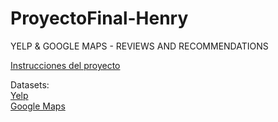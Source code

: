 # ProyectoFinal-Henry  
YELP &amp; GOOGLE MAPS - REVIEWS AND RECOMMENDATIONS  

[Instrucciones del proyecto](https://github.com/soyHenry/PF_DS/blob/FULL-TIME/Proyectos/yelp-goople.md)  

Datasets:  
[Yelp](https://drive.google.com/drive/folders/1TI-SsMnZsNP6t930olEEWbBQdo_yuIZF)  
[Google Maps](https://drive.google.com/drive/folders/1Wf7YkxA0aHI3GpoHc9Nh8_scf5BbD4DA)  
